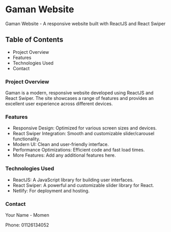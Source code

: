 # Gaman Website

Gaman Website - A responsive website built with ReactJS and React Swiper

## Table of Contents


- Project Overview
- Features
- Technologies Used
- Contact

### Project Overview

Gaman is a modern, responsive website developed using ReactJS and React Swiper. The site showcases a range of features and provides an excellent user experience across different devices.

### Features

- Responsive Design: Optimized for various screen sizes and devices.
- React Swiper Integration: Smooth and customizable slider/carousel functionality.
- Modern UI: Clean and user-friendly interface.
- Performance Optimizations: Efficient code and fast load times.
- More Features: Add any additional features here.

### Technologies Used

- ReactJS: A JavaScript library for building user interfaces.
- React Swiper: A powerful and customizable slider library for React.
- Netlify: For deployment and hosting.

### Contact
Your Name - Momen

Phone: 01126134052
